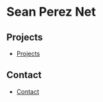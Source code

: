 # Sean Perez Net

## Projects
- [Projects](projects/index.tsx)

## Contact
- [Contact](contact/index.tsx)